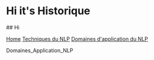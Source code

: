 <h1>Hi it's Historique</h1>
## Hi

[Home](./)        [Techniques du NLP](./Techniques_du_NLP.html)     [Domaines d'application du NLP](./Domaines_Application_NLP.html)


Domaines_Application_NLP
